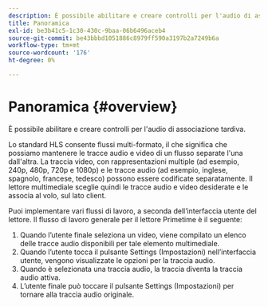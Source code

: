 ```yaml
---
description: È possibile abilitare e creare controlli per l'audio di associazione tardiva.
title: Panoramica
exl-id: be3b41c5-1c30-430c-9baa-06b6496aceb4
source-git-commit: be43bbbd1051886c8979ff590a3197b2a7249b6a
workflow-type: tm+mt
source-wordcount: '176'
ht-degree: 0%

---
```


# Panoramica {#overview}

È possibile abilitare e creare controlli per l&#39;audio di associazione tardiva.

Lo standard HLS consente flussi multi-formato, il che significa che possiamo mantenere le tracce audio e video di un flusso separate l&#39;una dall&#39;altra. La traccia video, con rappresentazioni multiple (ad esempio, 240p, 480p, 720p e 1080p) e le tracce audio (ad esempio, inglese, spagnolo, francese, tedesco) possono essere codificate separatamente. Il lettore multimediale sceglie quindi le tracce audio e video desiderate e le associa al volo, sul lato client.

Puoi implementare vari flussi di lavoro, a seconda dell’interfaccia utente del lettore. Il flusso di lavoro generale per il lettore Primetime è il seguente:

1. Quando l’utente finale seleziona un video, viene compilato un elenco delle tracce audio disponibili per tale elemento multimediale.
1. Quando l’utente tocca il pulsante Settings (Impostazioni) nell’interfaccia utente, vengono visualizzate le opzioni per la traccia audio.
1. Quando è selezionata una traccia audio, la traccia diventa la traccia audio attiva.
1. L’utente finale può toccare il pulsante Settings (Impostazioni) per tornare alla traccia audio originale.

